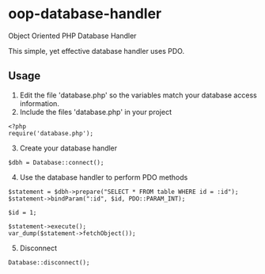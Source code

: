 # oop-database-handler
Object Oriented PHP Database Handler

This simple, yet effective database handler uses PDO.

## Usage
1. Edit the file 'database.php' so the variables match your database access information.
2. Include the files 'database.php' in your project
```
<?php
require('database.php');
```
3. Create your database handler
```
$dbh = Database::connect();
```
4. Use the database handler to perform PDO methods
```
$statement = $dbh->prepare("SELECT * FROM table WHERE id = :id");
$statement->bindParam(":id", $id, PDO::PARAM_INT);

$id = 1;

$statement->execute();
var_dump($statement->fetchObject());
```
5. Disconnect
```
Database::disconnect();
```
